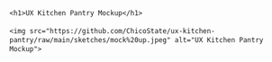 <!DOCTYPE html>
<html lang="en">
<head>
    <meta charset="UTF-8">
    <meta name="viewport" content="width=device-width, initial-scale=1.0">
    <title>UX Kitchen Pantry Mockup</title>
</head>
<body>

    <h1>UX Kitchen Pantry Mockup</h1>

    <img src="https://github.com/ChicoState/ux-kitchen-pantry/raw/main/sketches/mock%20up.jpeg" alt="UX Kitchen Pantry Mockup">

</body>
</html>
